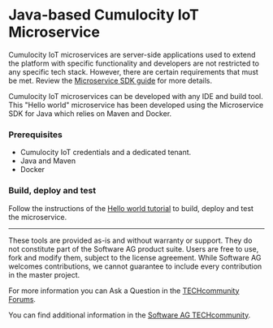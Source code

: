 # Java-based Cumulocity IoT Microservice

Cumulocity IoT microservices are server-side applications used to extend the platform with specific functionality and developers are not restricted to any specific tech stack. However, there are certain requirements that must be met. Review the [Microservice SDK guide](https://cumulocity.com/guides/microservice-sdk/introduction/) for more details.

Cumulocity IoT microservices can be developed with any IDE and build tool. This "Hello world" microservice has been developed using the Microservice SDK for Java which relies on Maven and Docker.

### Prerequisites

*   Cumulocity IoT credentials and a dedicated tenant.
*   Java and Maven
*   Docker

### Build, deploy and test

Follow the instructions of the [Hello world tutorial](https://cumulocity.com/guides/microservice-sdk/java/#java-microservice) to build, deploy and test the microservice.

-----------------------------

These tools are provided as-is and without warranty or support. They do not constitute part of the Software AG product suite. Users are free to use, fork and modify them, subject to the license agreement. While Software AG welcomes contributions, we cannot guarantee to include every contribution in the master project.

For more information you can Ask a Question in the [TECHcommunity Forums](https://tech.forums.softwareag.com/tags/c/forum/1/Cumulocity-IoT).

You can find additional information in the [Software AG TECHcommunity](https://tech.forums.softwareag.com/tag/Cumulocity-IoT).
